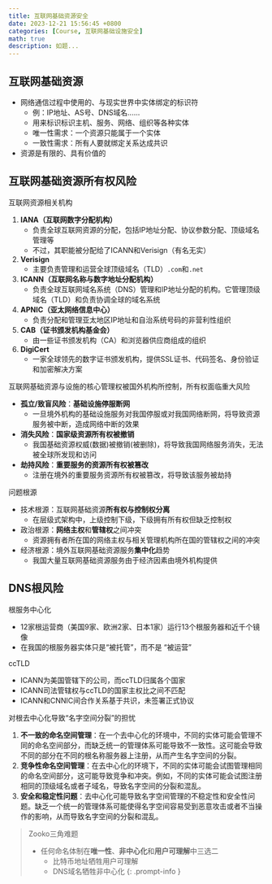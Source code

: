 ```yaml
---
title: 互联网基础资源安全
date: 2023-12-21 15:56:45 +0800
categories: [Course, 互联网基础设施安全]
math: true
description: 如题...
---
```



## 互联网基础资源

- 网络通信过程中使用的、与现实世界中实体绑定的标识符
	- 例：IP地址、AS号、DNS域名......
	- 用来标识标识主机、服务、网络、组织等各种实体
	- 唯一性需求：一个资源只能属于一个实体
	- 一致性需求：所有人要就绑定关系达成共识
- 资源是有限的、具有价值的


## 互联网基础资源所有权风险

互联网资源相关机构
1. **IANA（互联网数字分配机构）**
	- 负责全球互联网资源的分配，包括IP地址分配、协议参数分配、顶级域名管理等
	- 不过，其职能被分配给了ICANN和Verisign（有名无实）
1. **Verisign**
	- 主要负责管理和运营全球顶级域名（TLD）`.com`和`.net`
2. **ICANN（互联网名称与数字地址分配机构）**
	- 负责全球互联网域名系统（DNS）管理和IP地址分配的机构。它管理顶级域名（TLD）和负责协调全球的域名系统
3. **APNIC（亚太网络信息中心）**
	- 负责分配和管理亚太地区IP地址和自治系统号码的非营利性组织
4. **CAB（证书颁发机构基金会）**
	- 由一些证书颁发机构（CA）和浏览器供应商组成的组织
5. **DigiCert**
	- 一家全球领先的数字证书颁发机构，提供SSL证书、代码签名、身份验证和加密解决方案


互联网基础资源与设施的核心管理权被国外机构所控制，所有权面临重大风险
- **孤立/致盲风险**：**基础设施停服断网**
	- 一旦境外机构的基础设施服务对我国停服或对我国网络断网，将导致资源服务被中断，造成网络中断的效果
- **消失风险**：**国家级资源所有权被撤销**
	- 我国基础资源权威(数据)被撤销(被删除)，将导致我国网络服务消失，无法被全球所发现和访问
- **劫持风险**：**重要服务的资源所有权被篡改**
	- 注册在境外的重要服务资源所有权被篡改，将导致该服务被劫持


问题根源
- 技术根源：互联网基础资源**所有权与控制权分离**
	- 在层级式架构中，上级控制下级，下级拥有所有权但缺乏控制权
- 政治根源：**网络主权**和**管辖权**之间冲突
	- 资源拥有者所在国的网络主权与相关管理机构所在国的管辖权之间的冲突
- 经济根源：境外互联网基础资源服务**集中化**趋势
	- 我国大量互联网基础资源服务由于经济因素由境外机构提供


## DNS根风险

根服务中心化
- 12家根运营商（美国9家、欧洲2家、日本1家）运行13个根服务器和近千个镜像
- 在我国的根服务器实体只是“被托管”，而不是 “被运营”

ccTLD
- ICANN为美国管辖下的公司，而ccTLD归属各个国家
- ICANN司法管辖权与ccTLD的国家主权比之间不匹配
- ICANN和CNNIC间合作关系基于共识，未签署正式协议

对根去中心化导致“名字空间分裂”的担忧
1. **不一致的命名空间管理**：在一个去中心化的环境中，不同的实体可能会管理不同的命名空间部分，而缺乏统一的管理体系可能导致不一致性。这可能会导致不同的部分在不同的根名称服务器上注册，从而产生名字空间的分裂。
2. **竞争性命名空间管理**：在去中心化的环境下，不同的实体可能会试图管理相同的命名空间部分，这可能导致竞争和冲突。例如，不同的实体可能会试图注册相同的顶级域名或者子域名，导致名字空间的分裂和混乱。
3. **安全和稳定性问题**：去中心化可能导致名字空间管理的不稳定性和安全性问题。缺乏一个统一的管理体系可能使得名字空间容易受到恶意攻击或者不当操作的影响，从而导致名字空间的分裂和混乱。

> Zooko三角难题
> - 任何命名体制在**唯一性**、**非中心化**和**用户可理解**中三选二
> 	- 比特币地址牺牲用户可理解
> 	- DNS域名牺牲非中心化
{: .prompt-info }
